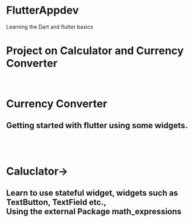 # FlutterAppdev
Learning the Dart and flutter basics
# Project on Calculator and Currency Converter
<br>

# Currency Converter
<h2>
  Getting started with flutter using some widgets.
<h2>
  <br>

# Caluclator-> 
<h2>
  Learn to use stateful widget, widgets such as TextButton, TextField etc., 
  <br>
  Using the external Package math_expressions
<h2>


